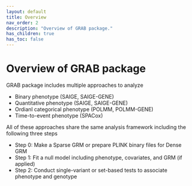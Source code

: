```yaml
---
layout: default
title: Overview
nav_order: 2
description: "Overview of GRAB package."
has_children: true
has_toc: false
---
```


# Overview of GRAB package 

GRAB package includes multiple approaches to analyze

- Binary phenotype (SAIGE, SAIGE-GENE)
- Quantitative phenotype (SAIGE, SAIGE-GENE)
- Ordianl categorical phenotype (POLMM, POLMM-GENE)
- Time-to-event phenotype (SPACox)

All of these approaches share the same analysis framework including the following three steps

- Step 0: Make a Sparse GRM or prepare PLINK binary files for Dense GRM
- Step 1: Fit a null model including phenotype, covariates, and GRM (if applied)
- Step 2: Conduct single-variant or set-based tests to associate phenotype and genotype

